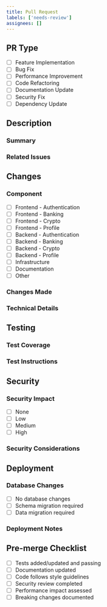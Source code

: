 ```yaml
---
title: Pull Request
labels: ['needs-review']
assignees: []
---
```


## PR Type
<!-- Check all that apply -->
- [ ] Feature Implementation
- [ ] Bug Fix
- [ ] Performance Improvement
- [ ] Code Refactoring
- [ ] Documentation Update
- [ ] Security Fix
- [ ] Dependency Update

## Description
### Summary
<!-- Provide a clear and concise description of the changes -->

### Related Issues
<!-- Link to related issues or feature requests using #issue_number -->

## Changes
### Component
<!-- Select the affected component -->
- [ ] Frontend - Authentication
- [ ] Frontend - Banking
- [ ] Frontend - Crypto
- [ ] Frontend - Profile
- [ ] Backend - Authentication
- [ ] Backend - Banking
- [ ] Backend - Crypto
- [ ] Backend - Profile
- [ ] Infrastructure
- [ ] Documentation
- [ ] Other

### Changes Made
<!-- List the specific changes made in this PR -->

### Technical Details
<!-- Provide technical implementation details -->

## Testing
### Test Coverage
<!-- Describe the tests added or updated -->

### Test Instructions
<!-- Provide steps to test the changes -->

## Security
### Security Impact
<!-- Select the security impact level -->
- [ ] None
- [ ] Low
- [ ] Medium
- [ ] High

### Security Considerations
<!-- Document any security considerations if applicable -->

## Deployment
### Database Changes
<!-- Check all that apply -->
- [ ] No database changes
- [ ] Schema migration required
- [ ] Data migration required

### Deployment Notes
<!-- Add any special deployment considerations -->

## Pre-merge Checklist
<!-- Ensure all items are completed before requesting review -->
- [ ] Tests added/updated and passing
- [ ] Documentation updated
- [ ] Code follows style guidelines
- [ ] Security review completed
- [ ] Performance impact assessed
- [ ] Breaking changes documented